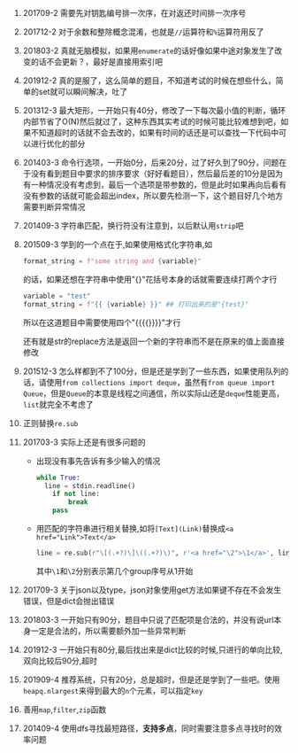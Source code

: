 1. 201709-2 需要先对钥匙编号排一次序，在对返还时间排一次序号

2. 201712-2 对于余数和整除概念混淆，也就是`//`运算符和`%`运算符用反了

3. 201803-2 真就无脑模拟，如果用`enumerate`的话好像如果中途对象发生了改变的话不会更新？，最好是直接用索引吧

4. 201912-2 真的是服了，这么简单的题目，不知道考试的时候在想些什么，简单的set就可以瞬间解决，吐了

5. 201312-3 最大矩形，一开始只有40分，修改了一下每次最小值的判断，循环内部节省了O(N)然后就过了，这种东西其实考试的时候可能比较难想到吧，如果不知道超时的话就不会去改的，如果有时间的话还是可以查找一下代码中可以进行优化的部分

6. 201403-3 命令行选项，一开始0分，后来20分，过了好久到了90分，问题在于没有看到题目中要求的排序要求（好好看题目），然后最后差的10分是因为有一种情况没有考虑到，最后一个选项是带参数的，但是此时如果再向后看有没有参数的话就可能会超出index，所以要先检测一下，这个题目好几个地方需要判断异常情况

7. 201409-3 字符串匹配，换行符没有注意到，以后默认用`strip`吧

8. 201509-3 学到的一个点在于,如果使用格式化字符串,如

   ```python
   format_string = f"some string and {variable}"
   ```

   的话，如果还想在字符串中使用"{}"花括号本身的话就需要连续打两个才行

   ```python
   variable = "test"
   format_string = f"{{ {variable} }}" ## 打印出来的是"{test}"
   ```

   所以在这道题目中需要使用四个"{{{{}}}}"才行

   还有就是str的replace方法是返回一个新的字符串而不是在原来的值上面直接修改
   
9. 201512-3 怎么样都到不了100分，但是还是学到了一些东西，如果使用队列的话，请使用`from collections import deque`，虽然有`from queue import Queue`，但是`Queue`的本意是线程之间通信，所以实际山还是`deque`性能更高，`list`就完全不考虑了

10. 正则替换`re.sub`

11. 201703-3 实际上还是有很多问题的

    - 出现没有事先告诉有多少输入的情况

      ```python
      while True:
      	line = stdin.readline()
          if not line:
              break
          pass
      ```

    - 用匹配的字符串进行相关替换,如将`[Text](Link)`替换成`<a href="Link">Text</a>`

      ```python
      line = re.sub(r"\[(.+?)\]\((.+?)\)", r'<a href="\2">\1</a>', line)
      ```

      其中`\1`和`\2`分别表示第几个group序号从1开始
    
12. 201709-3 关于json以及type，json对象使用get方法如果键不存在不会发生错误，但是dict会抛出错误

13. 201803-3 一开始只有90分，题目中只说了匹配项是合法的，并没有说url本身一定是合法的，所以需要额外加一些异常判断

14. 201912-3 一开始只有80分,最后找出来是dict比较的时候,只进行的单向比较,双向比较后90分,超时

15. 201909-4 推荐系统，只有20分，总是超时，但是还是学到了一些吧。使用`heapq.nlargest`来得到最大的`n`个元素，可以指定`key`

16. 善用`map`,`filter`,`zip`函数

17. 201409-4 使用dfs寻找最短路径，**支持多点**，同时需要注意多点寻找时的效率问题
